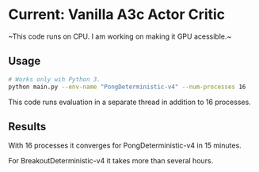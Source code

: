 # Current: Vanilla A3c Actor Critic

~This code runs on CPU. I am working on making it GPU acessible.~


## Usage
```bash
# Works only wih Python 3.
python main.py --env-name "PongDeterministic-v4" --num-processes 16
```

This code runs evaluation in a separate thread in addition to 16 processes.

## Results

With 16 processes it converges for PongDeterministic-v4 in 15 minutes.

For BreakoutDeterministic-v4 it takes more than several hours.
